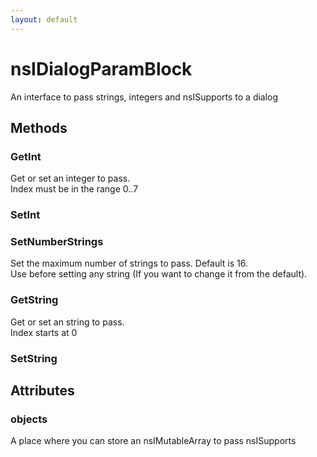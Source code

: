 ```yaml
---
layout: default
---
```


# nsIDialogParamBlock #
  
An interface to pass strings, integers and nsISupports to a dialog  
  

## Methods ##

### GetInt ###
 Get or set an integer to pass.  
Index must be in the range 0..7  
  

### SetInt ###

### SetNumberStrings ###
 Set the maximum number of strings to pass. Default is 16.  
Use before setting any string (If you want to change it from the default).  
  

### GetString ###
 Get or set an string to pass.  
Index starts at 0  
  

### SetString ###

## Attributes ##

### objects ###
  
A place where you can store an nsIMutableArray to pass nsISupports   
  
